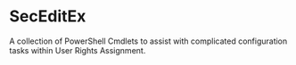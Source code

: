 # SecEditEx
A collection of PowerShell Cmdlets to assist with complicated configuration tasks within User Rights Assignment. 
